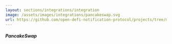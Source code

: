 ```yaml
---
layout: sections/integrations/integration
image: /assets/images/integrations/pancakeswap.svg
url: https://github.com/open-defi-notification-protocol/projects/tree/master/pancakeswap
---
```


##### PancakeSwap